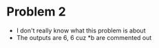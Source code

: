 # Problem 2
- I don't really know what this problem is about
- The outputs are 6, 6 cuz *b are commented out